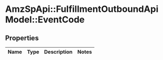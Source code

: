 # AmzSpApi::FulfillmentOutboundApiModel::EventCode

## Properties
Name | Type | Description | Notes
------------ | ------------- | ------------- | -------------

